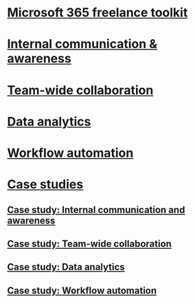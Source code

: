 # [Microsoft 365 freelance toolkit](index.md)

# [Internal communication & awareness](comssitesection.md)
# [Team-wide collaboration](teamwidecollaborationsection.md)
# [Data analytics](datanalyticssection.md)
# [Workflow automation](workflowautomationsection.md)

# [Case studies](placeholder.md)
## [Case study: Internal communication and awareness](comssitecasestudy.md)
## [Case study: Team-wide collaboration](teamwidecollaborationcasestudy.md)
## [Case study: Data analytics](dataanalyticscasestudy.md)
## [Case study: Workflow automation](workflowautomationcasestudy.md)
